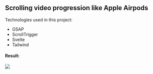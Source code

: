 ## Scrolling video progression like Apple Airpods

Technologies used in this project:

- GSAP
- ScrollTrigger
- Svelte
- Tailwind

#### Result:

![](./public/result.gif)

